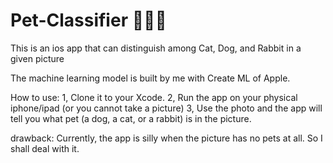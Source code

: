 # Pet-Classifier 🐶🐱🐰
This is an ios app that can distinguish among Cat, Dog, and Rabbit in a given picture

The machine learning model is built by me with Create ML of Apple. 

How to use:
1, Clone it to your Xcode.
2, Run the app on your physical iphone/ipad (or you cannot take a picture)
3, Use the photo and the app will tell you what pet (a dog, a cat, or a rabbit) is in the picture.

drawback:
Currently, the app is silly when the picture has no pets at all. So I shall deal with it.
